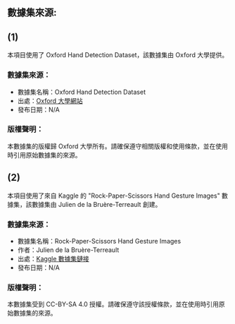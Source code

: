 ## 數據集來源:
## (1)

本項目使用了 Oxford Hand Detection Dataset，該數據集由 Oxford 大學提供。

### 數據集來源：

- 數據集名稱：Oxford Hand Detection Dataset
- 出處：[Oxford 大學網站](https://www.robots.ox.ac.uk/~vgg/data/hands/)
- 發布日期：N/A

### 版權聲明：

本數據集的版權歸 Oxford 大學所有。請確保遵守相關版權和使用條款，並在使用時引用原始數據集的來源。



## (2)

本項目使用了來自 Kaggle 的 "Rock-Paper-Scissors Hand Gesture Images" 數據集，該數據集由 Julien de la Bruère-Terreault 創建。

### 數據集來源：

- 數據集名稱：Rock-Paper-Scissors Hand Gesture Images
- 作者：Julien de la Bruère-Terreault
- 出處：[Kaggle 數據集鏈接](https://www.kaggle.com/drgfreeman/rockpaperscissors)
- 發布日期：N/A

### 版權聲明：

本數據集受到 CC-BY-SA 4.0 授權。請確保遵守該授權條款，並在使用時引用原始數據集的來源。



